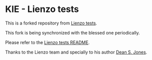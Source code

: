 KIE - Lienzo tests
==================

This is a forked repository from [Lienzo tests](https://github.com/ahome-it/lienzo-tests).

This fork is being synchronized with the blessed one periodically.

Please refer to the [Lienzo tests README](https://github.com/ahome-it/lienzo-tests/blob/master/README.md).

Thanks to the Lienzo team and specially to his author [Dean S. Jones](mailto:deansjones@gmail.com).
